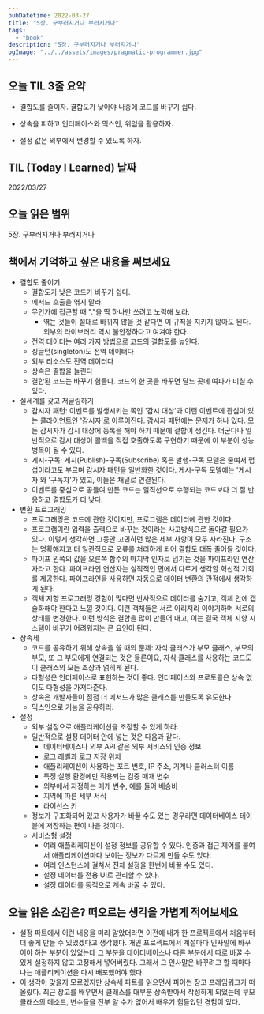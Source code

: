 ```yaml
---
pubDatetime: 2022-03-27
title: "5장. 구부러지거나 부러지거나"
tags:
  - "book"
description: "5장. 구부러지거나 부러지거나"
ogImage: "../../assets/images/pragmatic-programmer.jpg"
---
```


## 오늘 TIL 3줄 요약

- 결합도를 줄이자. 결합도가 낮아야 나중에 코드를 바꾸기 쉽다.

- 상속을 피하고 인터페이스와 믹스인, 위임을 활용하자.

- 설정 값은 외부에서 변경할 수 있도록 하자.

## TIL (Today I Learned) 날짜

2022/03/27

## 오늘 읽은 범위

5장. 구부러지거나 부러지거나

## 책에서 기억하고 싶은 내용을 써보세요

- 결합도 줄이기
  - 결합도가 낮은 코드가 바꾸기 쉽다.
  - 메서드 호출을 엮지 말라.
  - 무언가에 접근할 때 "."을 딱 하나만 쓰려고 노력해 보라.
    - 엮는 것들이 절대로 바뀌지 않을 것 같다면 이 규칙을 지키지 않아도 된다. 외부의 라이브러리 역시 불안정하다고 여겨야 한다.
  - 전역 데이터는 여러 가지 방법으로 코드의 결합도를 높인다.
  - 싱글턴(singleton)도 전역 데이터다
  - 외부 리소스도 전역 데이터다
  - 상속은 결합을 늘린다
  - 결합된 코드는 바꾸기 힘들다. 코드의 한 곳을 바꾸면 달느 곳에 여파가 미칠 수 있다.
- 실세계를 갖고 저글링하기
  - 감시자 패턴: 이벤트를 발생시키는 쪽인 '감시 대상'과 이런 이벤트에 관심이 있는 클라이언트인 '감시자'로 이루어진다. 감시자 패턴에는 문제가 하나 있다. 모든 감시자가 감시 대상에 등록을 해야 하기 때문에 결합이 생긴다. 더군다나 일반적으로 감시 대상이 콜백을 직접 호출하도록 구현하기 때문에 이 부분이 성능 병목이 될 수 있다.
  - 게시-구독: 게시(Publish)-구독(Subscribe) 혹은 발행-구독 모델은 줄여서 펍섭이라고도 부르며 감시자 패턴을 일반화한 것이다. 게시-구독 모델에는 '게시자'와 '구독자'가 있고, 이들은 채널로 연결된다.
  - 이벤트를 중심으로 공들여 만든 코드는 일직선으로 수행되는 코드보다 더 잘 반응하고 결합도가 더 낮다.
- 변환 프로그래밍
  - 프로그래밍은 코드에 관한 것이지만, 프로그램은 데이터에 관한 것이다.
  - 프로그램이란 입력을 출력으로 바꾸는 것이라는 사고방식으로 돌아갈 필요가 있다. 이렇게 생각하면 그동안 고민하던 많은 세부 사항이 모두 사라진다. 구조는 명확해지고 더 일관적으로 오류를 처리하게 되어 결합도 대폭 줄어들 것이다.
  - 파이프 왼쪽의 값을 오른쪽 함수의 마지막 인자로 넘기는 것을 파이프라인 연산자라고 한다. 파이프라인 연산자는 실직적인 면에서 다르게 생각할 혁신적 기회를 제공한다. 파이프라인을 사용하면 자동으로 데이터 변환의 관점에서 생각하게 된다.
  - 객체 지향 프로그래밍 경험이 많다면 반사적으로 데이터를 숨기고, 객체 안에 캡슐화해야 한다고 느낄 것이다. 이런 객체들은 서로 이리저리 이야기하며 서로의 상태를 변경한다. 이런 방식은 결합을 많이 만들어 내고, 이는 결국 객체 지향 시스템이 바꾸기 어려워지는 큰 요인이 된다.
- 상속세
  - 코드를 공유하기 위해 상속을 쓸 때의 문제: 자식 클래스가 부모 클래스, 부모의 부모, 또 그 부모에게 연결되는 것은 물론이요, 자식 클래스를 사용하는 코드도 이 클래스의 모든 조상과 얽히게 된다.
  - 다형성은 인터페이스로 표현하는 것이 좋다. 인터페이스와 프로토콜은 상속 없이도 다형성을 가져다준다.
  - 상속은 개발자들이 점점 더 메서드가 많은 클래스를 만들도록 유도한다.
  - 믹스인으로 기능을 공유하라.
- 설정
  - 외부 설정으로 애플리케이션을 조정할 수 있게 하라.
  - 일반적으로 설정 데이터 안에 넣는 것은 다음과 같다.
    - 데이터베이스나 외부 API 같은 외부 서비스의 인증 정보
    - 로그 레벨과 로그 저장 위치
    - 애플리케이션이 사용하는 포트 번호, IP 주소, 기계나 클러스터 이름
    - 특정 실행 환경에만 적용되는 검증 매개 변수
    - 외부에서 지정하는 매개 변수, 예를 들어 배송비
    - 지역에 따른 세부 서식
    - 라이선스 키
  - 정보가 구조화되어 있고 사용자가 바꿀 수도 있는 경우라면 데이터베이스 테이블에 저장하는 편이 나을 것이다.
  - 서비스형 설정
    - 여러 애플리케이션이 설정 정보를 공유할 수 있다. 인증과 접근 제어를 붙여서 애플리케이션마다 보이는 정보가 다르게 만들 수도 있다.
    - 여러 인스턴스에 걸쳐서 전체 설정을 한번에 바꿀 수도 있다.
    - 설정 데이터를 전용 UI로 관리할 수 있다.
    - 설정 데이터를 동적으로 계속 바꿀 수 있다.

## 오늘 읽은 소감은? 떠오르는 생각을 가볍게 적어보세요

- 설정 파트에서 이런 내용을 미리 알았더라면 이전에 내가 한 프로젝트에서 처음부터 더 좋게 만들 수 있었겠다고 생각했다. 개인 프로젝트에서 계절마다 인사말에 바꾸어야 하는 부분이 있었는데 그 부분을 데이터베이스나 다른 부분에서 따로 바꿀 수 있게 설정하지 않고 고정해서 넣어버렸다. 그래서 그 인사말은 바꾸려고 할 때마다 나는 애플리케이션을 다시 배포했어야 했다.
- 이 생각이 맞을지 모르겠지만 상속세 파트를 읽으면서 파이썬 장고 프레임워크가 떠올랐다. 최근 장고를 배우면서 클래스를 대부분 상속받아서 작성하게 되었는데 부모 클래스의 메소드, 변수들을 전부 알 수가 없어서 배우기 힘들었던 경험이 있다.
